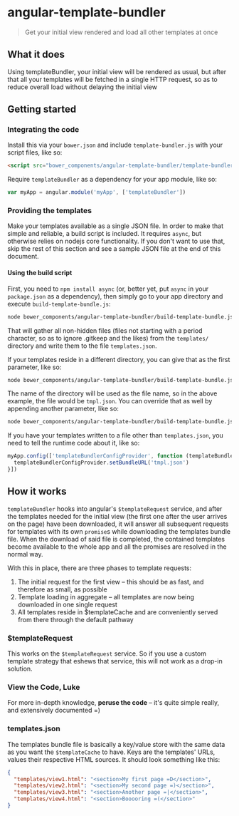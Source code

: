 # angular-template-bundler

> Get your initial view rendered and load all other templates at once

## What it does

Using templateBundler, your initial view will be rendered as usual, but after that all your templates will be fetched in a single HTTP request, so as to reduce overall load without delaying the initial view


## Getting started

### Integrating the code
Install this via your `bower.json` and include `template-bundler.js` with your script files, like so:

```html
<script src="bower_components/angular-template-bundler/template-bundler.js"></script>
```

Require `templateBundler` as a dependency for your app module, like so:

```js
var myApp = angular.module('myApp', ['templateBundler'])
```

### Providing the templates
Make your templates available as a single JSON file. In order to make that simple and reliable, a build script is included. It requires `async`, but otherwise relies on nodejs core functionality. If you don't want to use that, skip the rest of this section and see a sample JSON file at the end of this document.

#### Using the build script
First, you need to `npm install async` (or, better yet, put `async` in your `package.json` as a dependency), then simply go to your app directory and execute `build-template-bundle.js`:

```sh
node bower_components/angular-template-bundler/build-template-bundle.js
```

That will gather all non-hidden files (files not starting with a period character, so as to ignore .gitkeep and the likes) from the `templates/` directory and write them to the file `templates.json`.

If your templates reside in a different directory, you can give that as the first parameter, like so:

```sh
node bower_components/angular-template-bundler/build-template-bundle.js tmpl
```

The name of the directory will be used as the file name, so in the above example, the file would be `tmpl.json`. You can override that as well by appending another parameter, like so:

```sh
node bower_components/angular-template-bundler/build-template-bundle.js tmpl templates.json
```

If you have your templates written to a file other than `templates.json`, you need to tell the runtime code about it, like so:

```js
myApp.config(['templateBundlerConfigProvider', function (templateBundlerConfigProvider) {
  templateBundlerConfigProvider.setBundleURL('tmpl.json')
}])
```




## How it works

`templateBundler` hooks into angular's `$templateRequest` service, and after the templates needed for the initial view (the first one after the user arrives on the page) have been downloaded, it will answer all subsequent requests for templates with its own `promise`s while downloading the templates bundle file. When the download of said file is completed, the contained templates become available to the whole app and all the promises are resolved in the normal way.

With this in place, there are three phases to template requests:

1. The initial request for the first view – this should be as fast, and therefore as small, as possible
2. Template loading in aggregate – all templates are now being downloaded in one single request
3. All templates reside in $templateCache and are conveniently served from there through the default pathway

### $templateRequest
This works on the `$templateRequest` service. So if you use a custom template strategy that eshews that service,
this will not work as a drop-in solution.

### View the Code, Luke
For more in-depth knowledge, **peruse the code** – it's quite simple really, and extensively documented =)

### templates.json
The templates bundle file is basically a key/value store with the same data as you want the `$templateCache` to have. Keys are the templates' URLs, values their respective HTML sources. It should look something like this:

```json
{
  "templates/view1.html": "<section>My first page =D</section>",
  "templates/view2.html": "<section>My second page =)</section>",
  "templates/view3.html": "<section>Another page =|</section>",
  "templates/view4.html": "<section>Booooring =(</section>"
}
```
